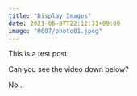 ```yaml
---
title: "Display Images"
date: 2021-06-07T22:12:31+09:00
image: "0607/photo01.jpeg"
---
```


This is a test post.

Can you see the video down below?

No...
